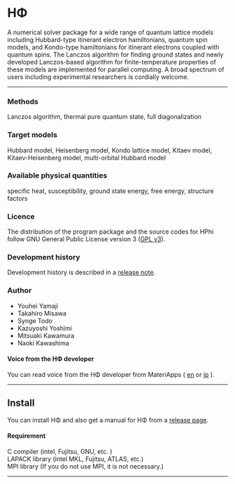 HΦ
====

A numerical solver package for a wide range of quantum lattice models including Hubbard-type itinerant electron hamiltonians, quantum spin models, and Kondo-type hamiltonians for itinerant electrons coupled with quantum spins. The Lanczos algorithm for finding ground states and newly developed Lanczos-based algorithm for finite-temperature properties of these models are implemented for parallel computing. A broad spectrum of users including experimental researchers is cordially welcome.

----
### Methods
Lanczos algorithm, thermal pure quantum state, full diagonalization  

### Target models
Hubbard model, Heisenberg model, Kondo lattice model, Kitaev model, Kitaev-Heisenberg model, multi-orbital Hubbard model

### Available physical quantities
specific heat, susceptibility, ground state energy, free energy, structure factors

### Licence

The distribution of the program package and the source codes for HPhi follow GNU General Public License version 3 ([GPL v3](http://www.gnu.org/licenses/gpl-3.0.en.html)). 

### Development history

Development history is described in a [release note](https://github.com/QLMS/HPhi/releases). 

### Author
- Youhei Yamaji
- Takahiro Misawa
- Synge Todo
- Kazuyoshi Yoshimi
- Mitsuaki Kawamura
- Naoki Kawashima 

#### Voice from the HΦ developer  
You can read voice from the HΦ developer from MateriApps ( [en](http://ma.cms-initiative.jp/en/application-list/hphi/hphi-developer?set_language=en) or [jp](http://ma.cms-initiative.jp/ja/listapps/hphi/hphi-developer?set_language=ja) ).

----


## Install

You can install HΦ and also get a manual for HΦ from a [release page](https://github.com/QLMS/HPhi/releases).

#### Requirement
C compiler (intel, Fujitsu, GNU, etc. )  
LAPACK library (intel MKL, Fujitsu, ATLAS, etc.)  
MPI library (If you do not use MPI, it is not necessary.)

----
